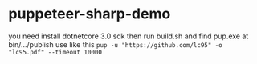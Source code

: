 # puppeteer-sharp-demo
you need install dotnetcore 3.0 sdk
then run build.sh and find pup.exe at bin/.../publish
use like this `pup -u "https://github.com/lc95" -o "lc95.pdf" --timeout 10000`
